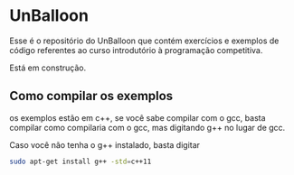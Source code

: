 # UnBalloon

Esse é o repositório do UnBalloon que contém exercícios e exemplos de código referentes ao curso introdutório à programação competitiva.

Está em construção.

Como compilar os exemplos
-------------------------
os exemplos estão em c++, se você sabe compilar com o gcc, basta compilar como compilaria com o gcc, mas digitando g++ no lugar de gcc.

Caso você não tenha o g++ instalado, basta digitar 
```bash
sudo apt-get install g++ -std=c++11
```
